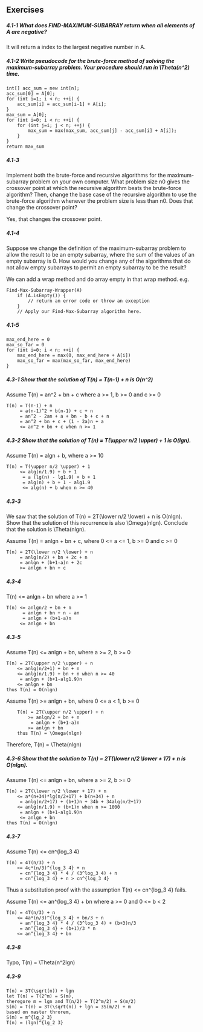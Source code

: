 ## Exercises

##### 4.1-1 What does FIND-MAXIMUM-SUBARRAY return when all elements of A are negative?

It will return a index to the largest negative number in A.

##### 4.1-2 Write pseudocode for the brute-force method of solving the maximum-subarray problem. Your procedure should run in \Theta(n^2) time.

	int[] acc_sum = new int[n];
	acc_sum[0] = A[0];
	for (int i=1; i < n; ++i) {
		acc_sum[i] = acc_sum[i-1] + A[i];
	}
	max_sum = A[0];
	for (int i=0; i < n; ++i) {
		for (int j=i; j < n; ++j) {
			max_sum = max(max_sum, acc_sum[j] - acc_sum[i] + A[i]);
		}
	}
	return max_sum
	
##### 4.1-3
Implement both the brute-force and recursive algorithms for the maximum- subarray problem on your own computer. What problem size n0 gives the crossover point at which the recursive algorithm beats the brute-force algorithm? Then, change the base case of the recursive algorithm to use the brute-force algorithm whenever the problem size is less than n0. Does that change the crossover point?

Yes, that changes the crossover point.

##### 4.1-4
Suppose we change the definition of the maximum-subarray problem to allow the result to be an empty subarray, where the sum of the values of an empty subarray is 0. How would you change any of the algorithms that do not allow empty subarrays to permit an empty subarray to be the result?

We can add a wrap method and do array empty in that wrap method. e.g.

	Find-Max-Subarray-Wrapper(A)
		if (A.isEmpty()) {
			// return an error code or throw an exception
		}
		// Apply our Find-Max-Subarray algorithm here.
	
##### 4.1-5

	max_end_here = 0
	max_so_far = 0
	for (int i=0; i < n; ++i) {
		max_end_here = max(0, max_end_here + A[i])
		max_so_far = max(max_so_far, max_end_here)
	}
	
##### 4.3-1 Show that the solution of T(n) = T(n-1) + n is O(n^2)

Assume T(n) = an^2 + bn + c where a >= 1, b >= 0 and c >= 0

	T(n) = T(n-1) + n
		 = a(n-1)^2 + b(n-1) + c + n
		 = an^2 - 2an + a + bn - b + c + n
		 = an^2 + bn + c + (1 - 2a)n + a
		 <= an^2 + bn + c when n >= 1
		 
##### 4.3-2 Show that the solution of T(n) = T(\upper n/2 \upper) + 1 is O(lgn).

Assume T(n) = algn + b, where a >= 10

	T(n) = T(\upper n/2 \upper) + 1
		 <= alg(n/1.9) + b + 1
		  = a (lg(n) - lg1.9) + b + 1
		  = alg(n) + b + 1 - alg1.9
		  <= alg(n) + b when n >= 40
		  
##### 4.3-3 
We saw that the solution of T(n) = 2T(\lower n/2 \lower) + n is O(nlgn). Show that the solution of this recurrence is also \Omega(nlgn). Conclude that the solution is \Theta(nlgn).

Assume T(n) = anlgn + bn + c, where 0 <= a <= 1, b >= 0 and c >= 0

	T(n) = 2T(\lower n/2 \lower) + n
	     = anlg(n/2) + bn + 2c + n
		 = anlgn + (b+1-a)n + 2c
		 >= anlgn + bn + c
		 
##### 4.3-4
T(n) <= anlgn + bn where a >= 1

	T(n) <= anlgn/2 + bn + n
	  	  = anlgn + bn + n - an
	  	  = anlgn + (b+1-a)n
	  	 <= anlgn + bn
		 
##### 4.3-5
Assume T(n) <= anlgn + bn, where a >= 2, b >= 0

	T(n) = 2T(\upper n/2 \upper) + n
		<= anlg(n/2+1) + bn + n
		<= anlg(n/1.9) + bn + n when n >= 40
		 = anlgn + (b+1-alg1.9)n
		<= anlgn + bn 
	thus T(n) = O(nlgn)
	
Assume T(n) >= anlgn + bn, where 0 <= a < 1, b >= 0 

		T(n) = 2T(\upper n/2 \upper) + n
			>= anlgn/2 + bn + n
			 = anlgn + (b+1-a)n
			>= anlgn + bn 
		thus T(n) = \Omega(nlgn)
	
Therefore, T(n) = \Theta(nlgn)

##### 4.3-6 Show that the solution to T(n) = 2T(\lower n/2 \lower + 17) + n is O(nlgn).

Assume T(n) <= anlgn + bn, where a >= 2, b >= 0

	T(n) = 2T(\lower n/2 \lower + 17) + n
		<= a*(n+34)*lg(n/2+17) + b(n+34) + n
		 = anlg(n/2+17) + (b+1)n + 34b + 34alg(n/2+17)
		<= anlg(n/1.9) + (b+1)n when n >= 1000
		 = anlgn + (b+1-alg1.9)n
		 <= anlgn + bn 
	thus T(n) = O(nlgn)
	
##### 4.3-7

Assume T(n) <= cn^{log_3 4}

	T(n) = 4T(n/3) + n
	    <= 4c*(n/3)^{log_3 4} + n
		 = cn^{log_3 4} * 4 / (3^log_3 4) + n
		 = cn^{log_3 4} + n > cn^{log_3 4}
		 
Thus a substitution proof with the assumption T(n) <= cn^{log_3 4} fails.

Assume T(n) <= an^{log_3 4} + bn where a >= 0 and 0 <= b < 2

	T(n) = 4T(n/3) + n
    	<= 4a*(n/3)^{log_3 4} + bn/3 + n
	  	 = an^{log_3 4} * 4 / (3^log_3 4) + (b+3)n/3
	 	 = an^{log_3 4} + (b+1)/3 * n 
		<= an^{log_3 4} + bn
		
##### 4.3-8

Typo, T(n) = \Theta(n^2lgn)

##### 4.3-9

	T(n) = 3T(\sqrt(n)) + lgn
	let T(n) = T(2^m) = S(m), 
	theregore m = lgn and T(n/2) = T(2^m/2) = S(m/2)
	S(m) = T(n) = 3T(\sqrt(n)) + lgn = 3S(m/2) + m
	based on master throrem,
	S(m) = m^{lg_2 3}
	T(n) = (lgn)^{lg_2 3}
